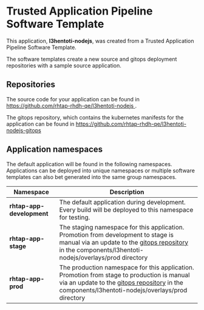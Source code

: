 # Trusted Application Pipeline Software Template

This application, **l3hentoti-nodejs**, was created from a Trusted Application Pipeline Software Template.

The software templates create a new source and gitops deployment repositories with a sample source application. 

## Repositories

The source code for your application can be found in [https://github.com/rhtap-rhdh-qe/l3hentoti-nodejs ](https://github.com/rhtap-rhdh-qe/l3hentoti-nodejs ).
 
The gitops repository, which contains the kubernetes manifests for the application can be found in 
[https://github.com/rhtap-rhdh-qe/l3hentoti-nodejs-gitops ](https://github.com/rhtap-rhdh-qe/l3hentoti-nodejs-gitops ) 

## Application namespaces 

The default application will be found in the following namespaces. Applications can be deployed into unique namespaces or multiple software templates can also bet generated into the same group namespaces.  

|  Namespace   |  Description   |  
| -------- | -------- |   
| **rhtap-app-development** | The default application during development. Every build will be deployed to this namespace for testing. | 
| **rhtap-app-stage** | The staging namespace for this application. Promotion from development to stage is manual via an update to the [gitops repository](https://github.com/rhtap-rhdh-qe/l3hentoti-nodejs-gitops ) in the components/l3hentoti-nodejs/overlays/prod directory |  
| **rhtap-app-prod** | The production namespace for this application. Promotion from stage to production is manual via an update to the [gitops repository](https://github.com/rhtap-rhdh-qe/l3hentoti-nodejs-gitops ) in the components/l3hentoti-nodejs/overlays/prod directory | 